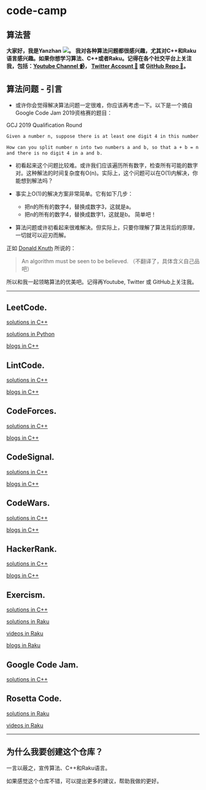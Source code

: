 # code-camp

## 算法营

**大家好，我是Yanzhan ![](resources/avatar.jpeg)。 我对各种算法问题都很感兴趣，尤其对C++和Raku语言感兴趣。如果你想学习算法、C++或者Raku。记得在各个社交平台上关注我，包括：[Youtube Channel :video_camera:](https://www.youtube.com/channel/UCDkz-__gl3frqLexukpG0DA?view_as=subscriber)， [Twitter Account :iphone:](https://twitter.com/YangYanzhan) 或 [GitHub Repo :memo:](https://github.com/yangyanzhan/code-camp)。**

## 算法问题 - 引言

* 或许你会觉得解决算法问题一定很难，你应该再考虑一下。以下是一个摘自Google Code Jam 2019资格赛的题目：

GCJ 2019 Qualification Round
```html
Given a number n, suppose there is at least one digit 4 in this number.

How can you split number n into two numbers a and b, so that a + b = n
and there is no digit 4 in a and b.
```

* 初看起来这个问题比较难。或许我们应该遍历所有数字，检查所有可能的数字对。这种解法的时间复杂度有O(n)。实际上，这个问题可以在O(1)内解决，你能想到解法吗？

* 事实上O(1)的解决方案非常简单。它有如下几步：
    * 把n的所有的数字4，替换成数字3，这就是a。
    * 把n的所有的数字4，替换成数字1，这就是b。
    简单吧！

* 算法问题或许初看起来很难解决。但实际上，只要你理解了算法背后的原理，一切就可以迎刃而解。

正如 [Donald Knuth](https://en.wikipedia.org/wiki/Donald_Knuth) 所说的：

> An algorithm must be seen to be believed. （不翻译了，具体含义自己品吧）

所以和我一起领略算法的优美吧。记得再Youtube, Twitter 或 GitHub上关注我。

---

## LeetCode.

[solutions in C++](https://github.com/yangyanzhan/code-camp/tree/master/leetcode/c%2B%2B)

[solutions in Python](https://github.com/yangyanzhan/code-camp/tree/master/leetcode/python)

[blogs in C++](https://yangyanzhan.github.io/leetcode/)

## LintCode.

[solutions in C++](https://github.com/yangyanzhan/code-camp/tree/master/lintcode/c%2B%2B)

[blogs in C++](https://yangyanzhan.github.io/lintcode/)

## CodeForces.

[solutions in C++](https://github.com/yangyanzhan/code-camp/tree/master/codeforces/c%2B%2B)

[blogs in C++](https://yangyanzhan.github.io/codeforces/)

## CodeSignal.

[solutions in C++](https://github.com/yangyanzhan/code-camp/tree/master/codesignal/c%2B%2B)

[blogs in C++](https://yangyanzhan.github.io/codesignal/)

## CodeWars.

[solutions in C++](https://github.com/yangyanzhan/code-camp/tree/master/codewars/c%2B%2B)

[blogs in C++](https://yangyanzhan.github.io/codewars/)

## HackerRank.

[solutions in C++](https://github.com/yangyanzhan/code-camp/tree/master/hackerrank/c%2B%2B)

[blogs in C++](https://yangyanzhan.github.io/hackerrank/)

## Exercism.

[solutions in C++](https://github.com/yangyanzhan/code-camp/tree/master/exercism/c%2B%2B)

[solutions in Raku](https://github.com/yangyanzhan/code-camp/tree/master/exercism/raku)

[videos in Raku](https://www.youtube.com/playlist?list=PLauAmRFUiNdsy3AD7YXmSBUiJsWVeO_3q)

[blogs in Raku](https://yangyanzhan.github.io/exercism/raku/)

## Google Code Jam.

[solutions in C++](https://github.com/yangyanzhan/code-camp/tree/master/google-code-jam/c%2B%2B)

## Rosetta Code.

[solutions in Raku](https://github.com/yangyanzhan/code-camp/tree/master/rosetta/raku)

[videos in Raku](https://www.youtube.com/watch?v=LKSMZIB8hhw&list=PLauAmRFUiNdsCK1JCxH72Ttg-IXjR7yQi)

---

## 为什么我要创建这个仓库？

一言以蔽之，宣传算法、C++和Raku语言。

如果感觉这个仓库不错，可以提出更多的建议，帮助我做的更好。
